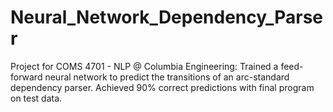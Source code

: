 # Neural_Network_Dependency_Parser
Project for COMS 4701 - NLP @ Columbia Engineering:
Trained a feed-forward neural network to predict the transitions of an arc-standard dependency parser.
Achieved 90% correct predictions with final program on test data. 
